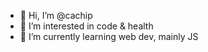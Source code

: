 - 👋 Hi, I’m @cachip
- 👀 I’m interested in code & health
- 🌱 I’m currently learning web dev, mainly JS

<!---
cachip/cachip is a ✨ special ✨ repository because its `README.md` (this file) appears on your GitHub profile.
You can click the Preview link to take a look at your changes.
--->
